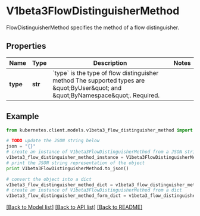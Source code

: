 # V1beta3FlowDistinguisherMethod

FlowDistinguisherMethod specifies the method of a flow distinguisher.

## Properties
Name | Type | Description | Notes
------------ | ------------- | ------------- | -------------
**type** | **str** | &#x60;type&#x60; is the type of flow distinguisher method The supported types are \&quot;ByUser\&quot; and \&quot;ByNamespace\&quot;. Required. | 

## Example

```python
from kubernetes.client.models.v1beta3_flow_distinguisher_method import V1beta3FlowDistinguisherMethod

# TODO update the JSON string below
json = "{}"
# create an instance of V1beta3FlowDistinguisherMethod from a JSON string
v1beta3_flow_distinguisher_method_instance = V1beta3FlowDistinguisherMethod.from_json(json)
# print the JSON string representation of the object
print V1beta3FlowDistinguisherMethod.to_json()

# convert the object into a dict
v1beta3_flow_distinguisher_method_dict = v1beta3_flow_distinguisher_method_instance.to_dict()
# create an instance of V1beta3FlowDistinguisherMethod from a dict
v1beta3_flow_distinguisher_method_form_dict = v1beta3_flow_distinguisher_method.from_dict(v1beta3_flow_distinguisher_method_dict)
```
[[Back to Model list]](../README.md#documentation-for-models) [[Back to API list]](../README.md#documentation-for-api-endpoints) [[Back to README]](../README.md)


